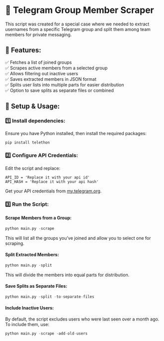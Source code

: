 # 📌 Telegram Group Member Scraper  

This script was created for a special case where we needed to extract usernames from a specific Telegram group and split them among team members for private messaging.  

## 🚀 **Features:**  

✅ Fetches a list of joined groups  
✅ Scrapes active members from a selected group  
✅ Allows filtering out inactive users  
✅ Saves extracted members in JSON format  
✅ Splits user lists into multiple parts for easier distribution  
✅ Option to save splits as separate files or combined  

## 🔧 **Setup & Usage:**  

### 1️⃣ Install dependencies:  
Ensure you have Python installed, then install the required packages:  
```
pip install telethon
```

### 2️⃣ Configure API Credentials:  
Edit the script and replace:  
```
API_ID = 'Replace it with your api id' 
API_HASH = 'Replace it with your api hash'
```
Get your API credentials from [my.telegram.org](https://my.telegram.org).  

### 3️⃣ Run the Script:  

#### **Scrape Members from a Group:**  
```python
python main.py -scrape
```
This will list all the groups you’ve joined and allow you to select one for scraping.  

#### **Split Extracted Members:**  
```python
python main.py -split
```
This will divide the members into equal parts for distribution.  

#### **Save Splits as Separate Files:**  
```python
python main.py -split -to-separate-files
```

#### **Include Inactive Users:**  
By default, the script excludes users who were last seen over a month ago. To include them, use:  
```python
python main.py -scrape -add-old-users
```


